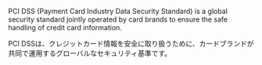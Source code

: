 
PCI DSS (Payment Card Industry Data Security Standard) is a global security standard jointly operated by card brands to ensure the safe handling of credit card information.

PCI DSSは、クレジットカード情報を安全に取り扱うために、カードブランドが共同で運用するグローバルなセキュリティ基準です。
